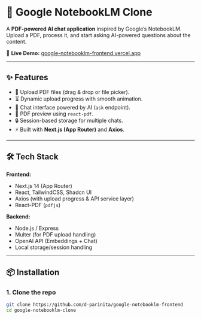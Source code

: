 # 📘 Google NotebookLM Clone

A **PDF-powered AI chat application** inspired by Google’s NotebookLM.  
Upload a PDF, process it, and start asking AI-powered questions about the content.  

🚀 **Live Demo:** [google-notebooklm-frontend.vercel.app](https://google-notebooklm-frontend.vercel.app/)

---

## ✨ Features
- 📂 Upload PDF files (drag & drop or file picker).  
- ⏳ Dynamic upload progress with smooth animation.  
- 🤖 Chat interface powered by AI (`ask` endpoint).  
- 📑 PDF preview using `react-pdf`.  
- 🔒 Session-based storage for multiple chats.  
- ⚡ Built with **Next.js (App Router)** and **Axios**.  

---

## 🛠️ Tech Stack
**Frontend:**
- Next.js 14 (App Router)
- React, TailwindCSS, Shadcn UI
- Axios (with upload progress & API service layer)
- React-PDF (`pdfjs`)

**Backend:**
- Node.js / Express
- Multer (for PDF upload handling)
- OpenAI API (Embeddings + Chat)
- Local storage/session handling

---

## 📦 Installation

### 1. Clone the repo
```bash
git clone https://github.com/d-parinita/google-notebooklm-frontend
cd google-notebooklm-clone
